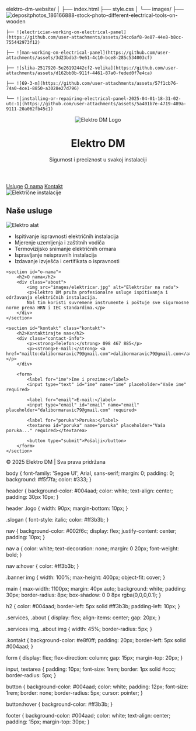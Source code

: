 elektro-dm-website/
│
├── index.html
├── style.css
│
└── images/
    ├── ![depositphotos_186166888-stock-photo-different-electrical-tools-on-wooden](https://github.com/user-attachments/assets/03546e21-11ce-41cf-9a90-caab2ff0acb5)

    ├── ![electrician-working-on-electrical-panel](https://github.com/user-attachments/assets/34cc6af8-9e87-44e8-b8cc-755442973f12)

    ├── ![man-working-on-electrical-panel](https://github.com/user-attachments/assets/3d23bdb3-9e61-4c10-bce8-285c534003cf)

    ├── ![slika-2517920-5e26192442cf2-velika](https://github.com/user-attachments/assets/d162bb0b-911f-4461-87a0-feded0f7e4ca)

    ├── ![69-3-m](https://github.com/user-attachments/assets/57f1cb76-74a0-4ce1-8850-a3028e27d796)

    └── ![installing-or-repairing-electrical-panel-2025-04-01-18-31-02-utc-1](https://github.com/user-attachments/assets/5a401b7e-4719-489a-9111-20a062fb45c1)

<!DOCTYPE html>
<html lang="hr">
<head>
    <meta charset="UTF-8">
    <meta name="viewport" content="width=device-width, initial-scale=1.0">
    <title>Elektro DM - Ispitivanje i ispravljanje električnih instalacija</title>
    <link rel="stylesheet" href="style.css">
</head>
<body>

<header>
    <img src="images/logo.png" alt="Elektro DM Logo" class="logo">
    <h1>Elektro DM</h1>
    <p class="slogan">Sigurnost i preciznost u svakoj instalaciji</p>
</header>

<nav>
    <a href="#usluge">Usluge</a>
    <a href="#o-nama">O nama</a>
    <a href="#kontakt">Kontakt</a>
</nav>

<section class="banner">
    <img src="images/banner.jpg" alt="Električne instalacije">
</section>

<main>
    <section id="usluge">
        <h2>Naše usluge</h2>
        <div class="services">
            <img src="images/alat.jpg" alt="Elektro alat">
            <ul>
                <li>Ispitivanje ispravnosti električnih instalacija</li>
                <li>Mjerenje uzemljenja i zaštitnih vodiča</li>
                <li>Termovizijsko snimanje električnih ormara</li>
                <li>Ispravljanje neispravnih instalacija</li>
                <li>Izdavanje izvješća i certifikata o ispravnosti</li>
            </ul>
        </div>
    </section>

    <section id="o-nama">
        <h2>O nama</h2>
        <div class="about">
            <img src="images/elektricar.jpg" alt="Električar na radu">
            <p>Elektro DM pruža profesionalne usluge ispitivanja i održavanja električnih instalacija.  
            Naš tim koristi suvremene instrumente i poštuje sve sigurnosne norme prema HRN i IEC standardima.</p>
        </div>
    </section>

    <section id="kontakt" class="kontakt">
        <h2>Kontaktirajte nas</h2>
        <div class="contact-info">
            <p><strong>Telefon:</strong> 098 467 885</p>
            <p><strong>E-mail:</strong> <a href="mailto:dalibormaravic79@gmail.com">dalibormaravic79@gmail.com</a></p>
        </div>

        <form>
            <label for="ime">Ime i prezime:</label>
            <input type="text" id="ime" name="ime" placeholder="Vaše ime" required>

            <label for="email">E-mail:</label>
            <input type="email" id="email" name="email" placeholder="dalibormaravic79@gmail.com" required>

            <label for="poruka">Poruka:</label>
            <textarea id="poruka" name="poruka" placeholder="Vaša poruka..." required></textarea>

            <button type="submit">Pošalji</button>
        </form>
    </section>
</main>

<footer>
    <p>&copy; 2025 Elektro DM | Sva prava pridržana</p>
</footer>

</body>
</html>
body {
    font-family: 'Segoe UI', Arial, sans-serif;
    margin: 0;
    padding: 0;
    background: #f5f7fa;
    color: #333;
}

header {
    background-color: #004aad;
    color: white;
    text-align: center;
    padding: 30px 10px;
}

header .logo {
    width: 90px;
    margin-bottom: 10px;
}

.slogan {
    font-style: italic;
    color: #ff3b3b;
}

nav {
    background-color: #002f6c;
    display: flex;
    justify-content: center;
    padding: 10px;
}

nav a {
    color: white;
    text-decoration: none;
    margin: 0 20px;
    font-weight: bold;
}

nav a:hover {
    color: #ff3b3b;
}

.banner img {
    width: 100%;
    max-height: 400px;
    object-fit: cover;
}

main {
    max-width: 1100px;
    margin: 40px auto;
    background: white;
    padding: 30px;
    border-radius: 8px;
    box-shadow: 0 0 8px rgba(0,0,0,0.1);
}

h2 {
    color: #004aad;
    border-left: 5px solid #ff3b3b;
    padding-left: 10px;
}

.services, .about {
    display: flex;
    align-items: center;
    gap: 20px;
}

.services img, .about img {
    width: 45%;
    border-radius: 5px;
}

.kontakt {
    background-color: #e8f0ff;
    padding: 20px;
    border-left: 5px solid #004aad;
}

form {
    display: flex;
    flex-direction: column;
    gap: 15px;
    margin-top: 20px;
}

input, textarea {
    padding: 10px;
    font-size: 1rem;
    border: 1px solid #ccc;
    border-radius: 5px;
}

button {
    background-color: #004aad;
    color: white;
    padding: 12px;
    font-size: 1rem;
    border: none;
    border-radius: 5px;
    cursor: pointer;
}

button:hover {
    background-color: #ff3b3b;
}

footer {
    background-color: #004aad;
    color: white;
    text-align: center;
    padding: 15px;
    margin-top: 30px;
}
